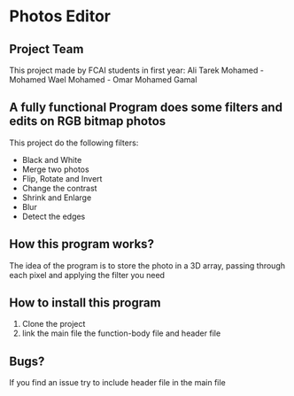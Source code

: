 # Photos Editor

## Project Team

This project made by FCAI students in first year: Ali Tarek Mohamed - Mohamed Wael Mohamed - Omar Mohamed Gamal

## A fully functional Program does some filters and edits on RGB bitmap photos

This project do the following filters:

* Black and White
* Merge two photos
* Flip, Rotate and Invert
* Change the contrast
* Shrink and Enlarge
* Blur
* Detect the edges

## How this program works?

The idea of the program is to store the photo in a 3D array, passing through each pixel and applying the filter you need

## How to install this program

1. Clone the project
2. link the main file the function-body file and header file

## Bugs?

If you find an issue try to include header file in the main file
